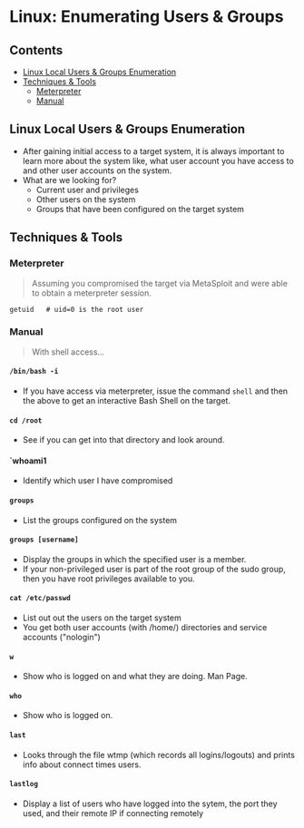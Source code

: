# Linux: Enumerating Users & Groups

## Contents
- [Linux Local Users & Groups Enumeration](#linux-local-users--groups-enumeration)
- [Techniques & Tools](#techniques--tools)
  - [Meterpreter ](#meterpreter)
  - [Manual ](#manual)

## Linux Local Users & Groups Enumeration
- After gaining initial access to a target system, it is always important to learn more about the system like, what user account you have access to and other user accounts on the system.
- What are we looking for?
  - Current user and privileges
  - Other users on the system
  - Groups that have been configured on the target system

## Techniques & Tools

### Meterpreter 
> Assuming you compromised the target via MetaSploit and were able to obtain a meterpreter session.
```
getuid   # uid=0 is the root user
```

### Manual 
> With shell access...

#### `/bin/bash -i`
- If you have access via meterpreter, issue the command `shell` and then the above to get an interactive Bash Shell on the target.

#### `cd /root`
- See if you can get into that directory and look around.

#### `whoami1
- Identify which user I have compromised

#### `groups`
- List the groups configured on the system

#### `groups [username]`
- Display the groups in which the specified user is a member.
- If your non-privileged user is part of the root group of the sudo group, then you have root privileges available to you.

#### `cat /etc/passwd`
- List out out the users on the target system
- You get both user accounts (with /home/) directories and service accounts ("nologin")

#### `w`
- Show who is logged on and what they are doing. Man Page.

#### `who`
- Show who is logged on.

#### `last`
- Looks through the file wtmp (which records all logins/logouts) and prints info about connect times users.

#### `lastlog`
- Display a list of users who have logged into the sytem, the port they used, and their remote IP if connecting remotely

